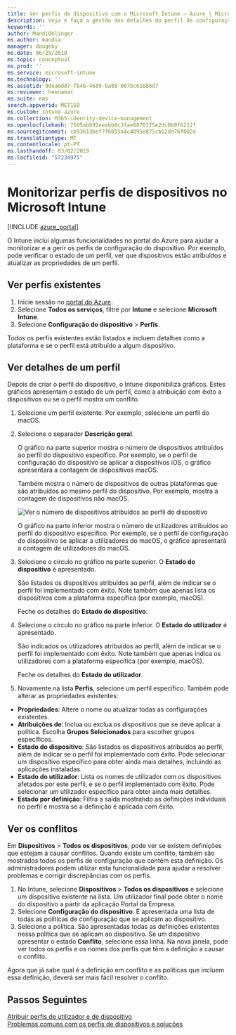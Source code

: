 ```yaml
---
title: Ver perfis de dispositivo com o Microsoft Intune – Azure | Microsoft Docs
description: Veja e faça a gestão dos detalhes do perfil de configuração do dispositivo no Microsoft Intune para ver um gráfico do número de dispositivos atribuídos a um perfil e que dispositivos têm perfis atribuídos ou implementados. Também pode resolver problemas de perfis com definições em conflito.
keywords: ''
author: MandiOhlinger
ms.author: mandia
manager: dougeby
ms.date: 06/25/2018
ms.topic: conceptual
ms.prod: ''
ms.service: microsoft-intune
ms.technology: ''
ms.assetid: 9deaed87-fb4b-4689-ba88-067bc61686d7
ms.reviewer: heenamac
ms.suite: ems
search.appverid: MET150
ms.custom: intune-azure
ms.collection: M365-identity-device-management
ms.openlocfilehash: 7595abb92eeebb8c3fae8870375e2dc0b0f6212f
ms.sourcegitcommit: cb93613bef7f6015a4c4095e875cb12dd76f002e
ms.translationtype: MT
ms.contentlocale: pt-PT
ms.lasthandoff: 03/02/2019
ms.locfileid: "57234975"
---
```

# <a name="monitor-device-profiles-in-microsoft-intune"></a>Monitorizar perfis de dispositivos no Microsoft Intune

[!INCLUDE [azure_portal](./includes/azure_portal.md)]

O Intune inclui algumas funcionalidades no portal do Azure para ajudar a monitorizar e a gerir os perfis de configuração do dispositivo. Por exemplo, pode verificar o estado de um perfil, ver que dispositivos estão atribuídos e atualizar as propriedades de um perfil.

## <a name="view-existing-profiles"></a>Ver perfis existentes

1. Inicie sessão no [portal do Azure](https://portal.azure.com).
2. Selecione **Todos os serviços**, filtre por **Intune** e selecione **Microsoft Intune**.
3. Selecione **Configuração do dispositivo** > **Perfis**.

Todos os perfis existentes estão listados e incluem detalhes como a plataforma e se o perfil está atribuído a algum dispositivo.

## <a name="view-details-on-a-profile"></a>Ver detalhes de um perfil

Depois de criar o perfil do dispositivo, o Intune disponibiliza gráficos. Estes gráficos apresentam o estado de um perfil, como a atribuição com êxito a dispositivos ou se o perfil mostra um conflito.

1. Selecione um perfil existente. Por exemplo, selecione um perfil do macOS.
2. Selecione o separador **Descrição geral**.

    O gráfico na parte superior mostra o número de dispositivos atribuídos ao perfil do dispositivo específico. Por exemplo, se o perfil de configuração do dispositivo se aplicar a dispositivos iOS, o gráfico apresentará a contagem de dispositivos macOS.

    Também mostra o número de dispositivos de outras plataformas que são atribuídos ao mesmo perfil do dispositivo. Por exemplo, mostra a contagem de dispositivos não macOS.

    ![Ver o número de dispositivos atribuídos ao perfil do dispositivo](./media/device-configuration-profile-graphical-chart.png)

    O gráfico na parte inferior mostra o número de utilizadores atribuídos ao perfil do dispositivo específico. Por exemplo, se o perfil de configuração do dispositivo se aplicar a utilizadores do macOS, o gráfico apresentará a contagem de utilizadores do macOS.

3. Selecione o círculo no gráfico na parte superior. O **Estado do dispositivo** é apresentado.

    São listados os dispositivos atribuídos ao perfil, além de indicar se o perfil foi implementado com êxito. Note também que apenas lista os dispositivos com a plataforma específica (por exemplo, macOS).

    Feche os detalhes do **Estado do dispositivo**.

4. Selecione o círculo no gráfico na parte inferior. O **Estado do utilizador** é apresentado. 

    São indicados os utilizadores atribuídos ao perfil, além de indicar se o perfil foi implementado com êxito. Note também que apenas indica os utilizadores com a plataforma específica (por exemplo, macOS).

    Feche os detalhes do **Estado do utilizador**.

5. Novamente na lista **Perfis**, selecione um perfil específico. Também pode alterar as propriedades existentes:
  - **Propriedades**: Altere o nome ou atualizar todas as configurações existentes.
  - **Atribuições de**: Inclua ou exclua os dispositivos que se deve aplicar a política. Escolha **Grupos Selecionados** para escolher grupos específicos.
  - **Estado do dispositivo**: São listados os dispositivos atribuídos ao perfil, além de indicar se o perfil foi implementado com êxito. Pode selecionar um dispositivo específico para obter ainda mais detalhes, incluindo as aplicações instaladas.
  - **Estado do utilizador**: Lista os nomes de utilizador com os dispositivos afetados por este perfil, e se o perfil implementado com êxito. Pode selecionar um utilizador específico para obter ainda mais detalhes.
  - **Estado por definição**: Filtra a saída mostrando as definições individuais no perfil e mostra se a definição é aplicada com êxito.

## <a name="view-conflicts"></a>Ver os conflitos

Em **Dispositivos** > **Todos os dispositivos**, pode ver se existem definições que estejam a causar conflitos. Quando existe um conflito, também são mostrados todos os perfis de configuração que contêm esta definição. Os administradores podem utilizar esta funcionalidade para ajudar a resolver problemas e corrigir discrepâncias com os perfis.

1. No Intune, selecione **Dispositivos** > **Todos os dispositivos** e selecione um dispositivo existente na lista. Um utilizador final pode obter o nome do dispositivo a partir da aplicação Portal da Empresa.
2. Selecione **Configuração do dispositivo**. É apresentada uma lista de todas as políticas de configuração que se aplicam ao dispositivo.
3. Selecione a política. São apresentadas todas as definições existentes nessa política que se aplicam ao dispositivo. Se um dispositivo apresentar o estado **Conflito**, selecione essa linha. Na nova janela, pode ver todos os perfis e os nomes dos perfis que têm a definição a causar o conflito.

Agora que já sabe qual é a definição em conflito e as políticas que incluem essa definição, deverá ser mais fácil resolver o conflito. 

## <a name="next-steps"></a>Passos Seguintes
[Atribuir perfis de utilizador e de dispositivo](device-profile-assign.md)  
[Problemas comuns com os perfis de dispositivos e soluções](device-profile-troubleshoot.md)
